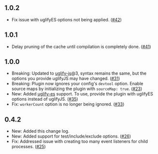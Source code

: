 ## 1.0.2
 - Fix issue with uglifyES options not being applied. ([#42](https://github.com/gdborton/webpack-parallel-uglify-plugin/pull/42))

## 1.0.1

 - Delay pruning of the cache until compilation is completely done. ([#41](https://github.com/gdborton/webpack-parallel-uglify-plugin/pull/41))

## 1.0.0

 - Breaking: Updated to [uglify-js](https://github.com/mishoo/UglifyJS2)@3, syntax remains the same, but the options you provide uglifyJS may have changed. ([#31](https://github.com/gdborton/webpack-parallel-uglify-plugin/pull/31))
 - Breaking: Plugin now ignores your config's `devtool` option. Enable source maps by initializing the plugin with `sourceMap: true`. ([#23](https://github.com/gdborton/webpack-parallel-uglify-plugin/pull/23))
 - New: Added [uglify-es](https://github.com/mishoo/UglifyJS2/tree/harmony) support. To use, provide the plugin with uglifyES options instead of uglifyJS. ([#35](https://github.com/gdborton/webpack-parallel-uglify-plugin/pull/35))
 - Fix: `workerCount` option is no longer being ignored. ([#33](https://github.com/gdborton/webpack-parallel-uglify-plugin/pull/33))

## 0.4.2

 - New: Added this change log.
 - New: Added support for test/include/exclude options. ([#26](https://github.com/gdborton/webpack-parallel-uglify-plugin/pull/26))
 - Fix: Addressed issue with creating too many event listeners for child processes. ([#25](https://github.com/gdborton/webpack-parallel-uglify-plugin/pull/25))
